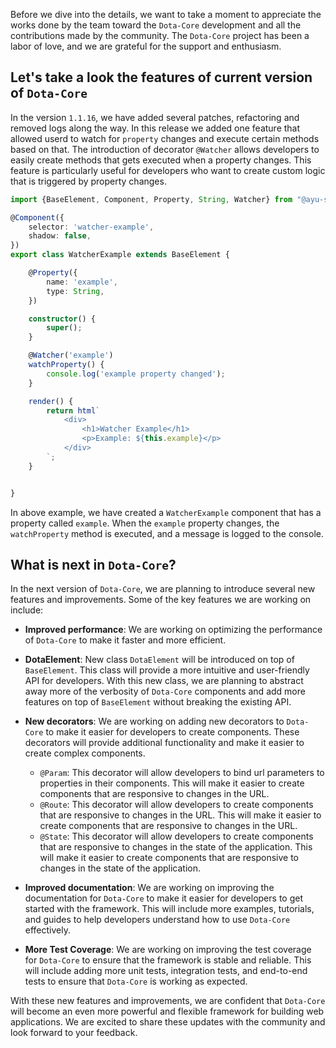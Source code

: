 Before we dive into the details, we want to take a moment to appreciate the works done by the team toward the `Dota-Core` 
development and all the contributions made by the community. The `Dota-Core` project has been a labor of love, and we are 
grateful for the support and enthusiasm.

## Let's take a look the features of current version of `Dota-Core`
In the version `1.1.16`, we have added several patches, refactoring and removed logs along the way. In this release we 
added one feature that allowed userd to watch for `property` changes and execute certain methods
based on that. The introduction of decorator `@Watcher` allows developers to easily create methods that gets
executed when a property changes. This feature is particularly useful for developers who want to create
custom logic that is triggered by property changes.

```typescript
import {BaseElement, Component, Property, String, Watcher} from "@ayu-sh-kr/dota-core";

@Component({
    selector: 'watcher-example',
    shadow: false,
})
export class WatcherExample extends BaseElement {

    @Property({
        name: 'example',
        type: String,
    })

    constructor() {
        super();
    }

    @Watcher('example')
    watchProperty() {
        console.log('example property changed');
    }

    render() {
        return html`
            <div>
                <h1>Watcher Example</h1>
                <p>Example: ${this.example}</p>
            </div>
        `;
    }


}
```

In above example, we have created a `WatcherExample` component that has a property called `example`.
When the `example` property changes, the `watchProperty` method is executed, and a message is logged to the console.


## What is next in `Dota-Core`?
In the next version of `Dota-Core`, we are planning to introduce several new features and improvements.
Some of the key features we are working on include:
- **Improved performance**: We are working on optimizing the performance of `Dota-Core` to make it faster and more efficient.
- **DotaElement**: New class `DotaElement` will be introduced on top of `BaseElement`. This class will provide a more 
  intuitive and user-friendly API for developers. With this new class, we are planning to abstract away more of the verbosity of 
  `Dota-Core` components and add more features on top of `BaseElement` without breaking the existing API.
- **New decorators**: We are working on adding new decorators to `Dota-Core` to make it easier for developers to create 
  components. These decorators will provide additional functionality and make it easier to create complex components.
  - `@Param`: This decorator will allow developers to bind url parameters to properties in their components. This will make it easier to create components that are 
    responsive to changes in the URL.
  - `@Route`: This decorator will allow developers to create components that are responsive to changes in the URL. This will make it easier to create components that are 
    responsive to changes in the URL.
  - `@State`: This decorator will allow developers to create components that are responsive to changes in the state of the application. This will make it easier to create 
    components that are responsive to changes in the state of the application.


- **Improved documentation**: We are working on improving the documentation for `Dota-Core` to make it easier for developers to get started with the framework. This will include
  more examples, tutorials, and guides to help developers understand how to use `Dota-Core` effectively.
- **More Test Coverage**: We are working on improving the test coverage for `Dota-Core` to ensure that the framework is stable and reliable. This will include adding more unit tests, 
  integration tests, and end-to-end tests to ensure that `Dota-Core` is working as expected.


With these new features and improvements, we are confident that `Dota-Core` will become an even more powerful and flexible framework for 
building web applications. We are excited to share these updates with the community and look forward to your feedback.
